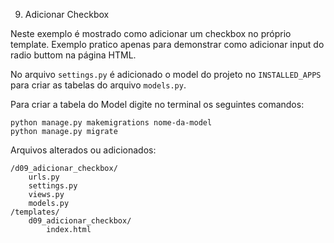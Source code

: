 09. Adicionar Checkbox

Neste exemplo é mostrado como adicionar um checkbox no próprio template. Exemplo pratico apenas para demonstrar como 
adicionar input do radio buttom na página HTML.

No arquivo `settings.py` é adicionado o model do projeto no `INSTALLED_APPS` para criar as tabelas do arquivo `models.py`.

Para criar a tabela do Model digite no terminal os seguintes comandos:

    python manage.py makemigrations nome-da-model
    python manage.py migrate

Arquivos alterados ou adicionados:

    /d09_adicionar_checkbox/
        urls.py
        settings.py
        views.py
        models.py
    /templates/
        d09_adicionar_checkbox/
            index.html